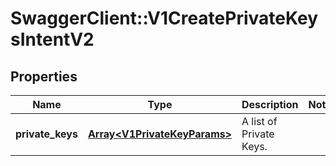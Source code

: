 # SwaggerClient::V1CreatePrivateKeysIntentV2

## Properties
Name | Type | Description | Notes
------------ | ------------- | ------------- | -------------
**private_keys** | [**Array&lt;V1PrivateKeyParams&gt;**](V1PrivateKeyParams.md) | A list of Private Keys. | 

